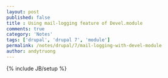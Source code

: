 ```yaml
---
layout: post
published: false
title : Using mail-logging feature of Devel.module
comments: true
category: 'Notes'
tags: ['drupal', 'drupal 7', 'module']
permalink: /notes/drupal/7/mail-logging-with-devel-module
author: andytruong
---
```


{% include JB/setup %}

